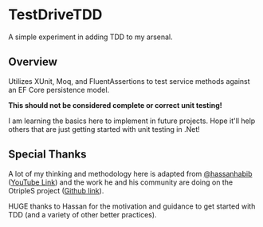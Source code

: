 # TestDriveTDD

A simple experiment in adding TDD to my arsenal.

## Overview

Utilizes XUnit, Moq, and FluentAssertions to test service methods against an EF Core persistence model.

**This should not be considered complete or correct unit testing!**

I am learning the basics here to implement in future projects. Hope it'll help others that are just getting started with unit testing in .Net!

## Special Thanks

A lot of my thinking and methodology here is adapted from [@hassanhabib](https://github.com/hassanhabib) ([YouTube Link](https://www.youtube.com/watch?v=aq28Bw9vzgU)) and the work he and his community are doing on the OtripleS project ([Github link](https://github.com/hassanhabib/OtripleS)).

HUGE thanks to Hassan for the motivation and guidance to get started with TDD (and a variety of other better practices).
